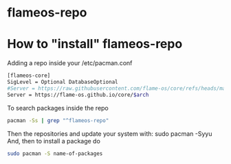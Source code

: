 # flameos-repo

# How to "install" flameos-repo
Adding a repo inside your /etc/pacman.conf
```bash
[flameos-core]
SigLevel = Optional DatabaseOptional
#Server = https://raw.githubusercontent.com/flame-os/core/refs/heads/main/$arch
Server = https://flame-os.github.io/core/$arch
```

To search packages inside the repo
``` bash
pacman -Ss | grep "^flameos-repo"
```

Then the repositories and update your system with: sudo pacman -Syyu
And, then to install a package do 
```bash
sudo pacman -S name-of-packages
```
